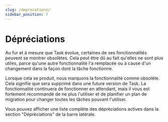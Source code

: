 ```yaml
---
slug: /deprecations/
sidebar_position: 7
---
```


# Dépréciations

Au fur et à mesure que Task évolue, certaines de ses fonctionnalités peuvent se montrer obsolètes. Cela peut être dû au fait qu'elles ne sont plus utiles, parce qu'une autre fonctionnalité l'a remplacée ou à cause d'un changement dans la façon dont la tâche fonctionne.

Lorsque cela se produit, nous marquons la fonctionnalité comme obsolète. Cela signifie que sera supprimé dans une future version de Task. La fonctionnalité continuera de fonctionner en attendant, mais il vous est fortement recommandé de ne plus l'utiliser et de planifier un plan de migration pour changer toutes les tâches pouvant l'utiliser.

Vous pouvez afficher une liste complète des dépréciations actives dans la section "Dépréciations" de la barre latérale.
